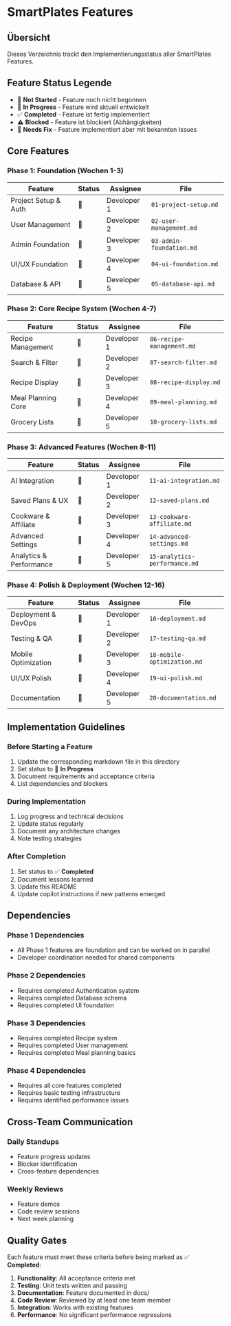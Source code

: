 # SmartPlates Features

## Übersicht

Dieses Verzeichnis trackt den Implementierungsstatus aller SmartPlates Features.

## Feature Status Legende

- 🔄 **Not Started** - Feature noch nicht begonnen
- 🚧 **In Progress** - Feature wird aktuell entwickelt
- ✅ **Completed** - Feature ist fertig implementiert
- ⚠️ **Blocked** - Feature ist blockiert (Abhängigkeiten)
- 🐛 **Needs Fix** - Feature implementiert aber mit bekannten Issues

## Core Features

### Phase 1: Foundation (Wochen 1-3)

| Feature | Status | Assignee | File |
|---------|--------|----------|------|
| Project Setup & Auth | 🔄 | Developer 1 | `01-project-setup.md` |
| User Management | 🔄 | Developer 2 | `02-user-management.md` |
| Admin Foundation | 🔄 | Developer 3 | `03-admin-foundation.md` |
| UI/UX Foundation | 🔄 | Developer 4 | `04-ui-foundation.md` |
| Database & API | 🔄 | Developer 5 | `05-database-api.md` |

### Phase 2: Core Recipe System (Wochen 4-7)

| Feature | Status | Assignee | File |
|---------|--------|----------|------|
| Recipe Management | 🔄 | Developer 1 | `06-recipe-management.md` |
| Search & Filter | 🔄 | Developer 2 | `07-search-filter.md` |
| Recipe Display | 🔄 | Developer 3 | `08-recipe-display.md` |
| Meal Planning Core | 🔄 | Developer 4 | `09-meal-planning.md` |
| Grocery Lists | 🔄 | Developer 5 | `10-grocery-lists.md` |

### Phase 3: Advanced Features (Wochen 8-11)

| Feature | Status | Assignee | File |
|---------|--------|----------|------|
| AI Integration | 🔄 | Developer 1 | `11-ai-integration.md` |
| Saved Plans & UX | 🔄 | Developer 2 | `12-saved-plans.md` |
| Cookware & Affiliate | 🔄 | Developer 3 | `13-cookware-affiliate.md` |
| Advanced Settings | 🔄 | Developer 4 | `14-advanced-settings.md` |
| Analytics & Performance | 🔄 | Developer 5 | `15-analytics-performance.md` |

### Phase 4: Polish & Deployment (Wochen 12-16)

| Feature | Status | Assignee | File |
|---------|--------|----------|------|
| Deployment & DevOps | 🔄 | Developer 1 | `16-deployment.md` |
| Testing & QA | 🔄 | Developer 2 | `17-testing-qa.md` |
| Mobile Optimization | 🔄 | Developer 3 | `18-mobile-optimization.md` |
| UI/UX Polish | 🔄 | Developer 4 | `19-ui-polish.md` |
| Documentation | 🔄 | Developer 5 | `20-documentation.md` |

## Implementation Guidelines

### Before Starting a Feature
1. Update the corresponding markdown file in this directory
2. Set status to 🚧 **In Progress**
3. Document requirements and acceptance criteria
4. List dependencies and blockers

### During Implementation
1. Log progress and technical decisions
2. Update status regularly
3. Document any architecture changes
4. Note testing strategies

### After Completion
1. Set status to ✅ **Completed**
2. Document lessons learned
3. Update this README
4. Update copilot instructions if new patterns emerged

## Dependencies

### Phase 1 Dependencies
- All Phase 1 features are foundation and can be worked on in parallel
- Developer coordination needed for shared components

### Phase 2 Dependencies
- Requires completed Authentication system
- Requires completed Database schema
- Requires completed UI foundation

### Phase 3 Dependencies
- Requires completed Recipe system
- Requires completed User management
- Requires completed Meal planning basics

### Phase 4 Dependencies
- Requires all core features completed
- Requires basic testing infrastructure
- Requires identified performance issues

## Cross-Team Communication

### Daily Standups
- Feature progress updates
- Blocker identification
- Cross-feature dependencies

### Weekly Reviews
- Feature demos
- Code review sessions
- Next week planning

## Quality Gates

Each feature must meet these criteria before being marked as ✅ **Completed**:

1. **Functionality**: All acceptance criteria met
2. **Testing**: Unit tests written and passing
3. **Documentation**: Feature documented in docs/
4. **Code Review**: Reviewed by at least one team member
5. **Integration**: Works with existing features
6. **Performance**: No significant performance regressions
